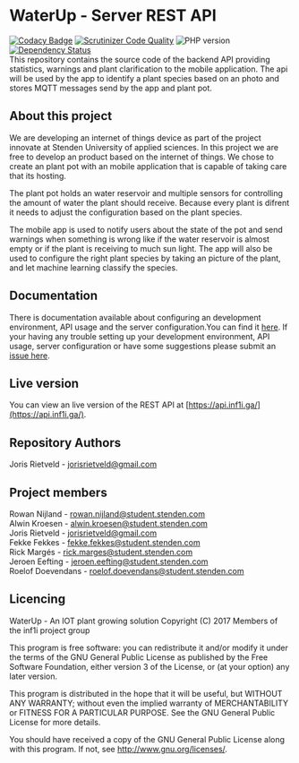 # WaterUp - Server REST API
[![Codacy Badge](https://api.codacy.com/project/badge/Grade/956ba2bc059b440b99c9eeb3f47d87eb)](https://www.codacy.com/app/jorisrietveld/WaterUpRestApi?utm_source=github.com&utm_medium=referral&utm_content=INF1I/WaterUpRestApi&utm_campaign=badger) [![Scrutinizer Code Quality](https://scrutinizer-ci.com/g/INF1I/WaterUpRestApi/badges/quality-score.png?b=master)](https://scrutinizer-ci.com/g/INF1I/WaterUpRestApi/?branch=master) ![PHP version](https://img.shields.io/badge/PHP%20version-7.1-brightgreen.svg) [![Dependency Status](https://gemnasium.com/badges/github.com/INF1I/WaterUpRestApi.svg)](https://gemnasium.com/github.com/INF1I/WaterUpRestApi)<br/>
This repository contains the source code of the backend API providing statistics, warnings and
plant clarification to the mobile application. The api will be used by the app to identify a plant
species based on an photo and stores MQTT messages send by the app and plant pot.


## About this project
We are developing an internet of things device as part of the project
innovate at Stenden University of applied sciences. In this project
we are free to develop an product based on the internet of things.
We chose to create an plant pot with an mobile application that is
capable of taking care that its hosting.

The plant pot holds an water reservoir and multiple sensors for
controlling the amount of water the plant should receive. Because every
plant is difrent it needs to adjust the configuration based on the plant
species.

The mobile app is used to notify users about the state of the pot and
send warnings when something is wrong like if the water reservoir is
almost empty or if the plant is receiving to much sun light. The app
will also be used to configure the right plant species by taking an
picture of the plant, and let machine learning classify the species.

## Documentation
There is documentation available about configuring an development
environment, API usage and the server configuration.You can find
it [here](documentation/readme.md). If your having any trouble
setting up your development environment, API usage, server configuration
or have some suggestions please submit an [issue here](https://github.com/INF1I/WaterUp-RestApi/issues/new).

## Live version
You can view an live version of the REST API at [https://api.inf1i.ga/](https://api.inf1i.ga/).

## Repository Authors
Joris Rietveld - jorisrietveld@gmail.com<br>

## Project members
Rowan Nijland - rowan.nijland@student.stenden.com<br>
Alwin Kroesen - alwin.kroesen@student.stenden.com<br>
Joris Rietveld - jorisrietveld@gmail.com<br>
Fekke Fekkes - fekke.fekkes@student.stenden.com<br>
Rick Margés - rick.marges@student.stenden.com<br>
Jeroen Eefting - jeroen.eefting@student.stenden.com<br>
Roelof Doevendans - roelof.doevendans@student.stenden.com<br>

## Licencing
WaterUp - An IOT plant growing solution
Copyright (C) 2017 Members of the inf1i project group

This program is free software: you can redistribute it and/or modify
it under the terms of the GNU General Public License as published by
the Free Software Foundation, either version 3 of the License, or
(at your option) any later version.

This program is distributed in the hope that it will be useful,
but WITHOUT ANY WARRANTY; without even the implied warranty of
MERCHANTABILITY or FITNESS FOR A PARTICULAR PURPOSE.  See the
GNU General Public License for more details.

You should have received a copy of the GNU General Public License
along with this program.  If not, see <http://www.gnu.org/licenses/>.
